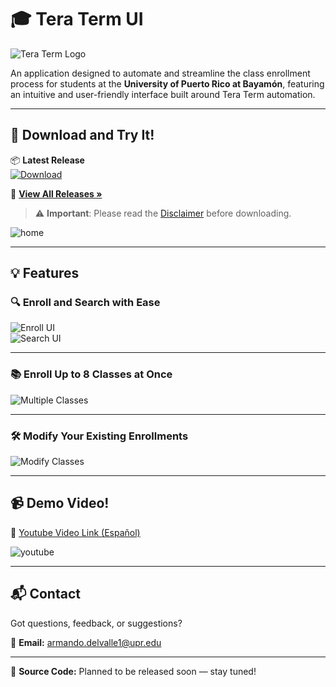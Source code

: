 # 🎓 Tera Term UI

![Tera Term Logo](https://github.com/Hanuwa/TeraTermUI/assets/109267068/75fa1c89-80e7-40a8-b393-0a0931f3a111)

An application designed to automate and streamline the class enrollment process for students at the **University of Puerto Rico at Bayamón**, featuring an intuitive and user-friendly interface built around Tera Term automation.

---

## 🚀 Download and Try It!

📦 **Latest Release**  
[![Download](https://github.com/user-attachments/assets/564ae698-d0db-475a-be6b-dd179b2c2767)](https://github.com/Hanuwa/TeraTermUI/releases/latest)

📎 [**View All Releases »**](https://github.com/Hanuwa/TeraTermUI/releases)

> ⚠️ **Important**: Please read the [Disclaimer](DISCLAIMER.md) before downloading.

![home](https://github.com/user-attachments/assets/2f7c71cb-ac14-4490-9a9b-fd2d518e5566)

---

## 💡 Features

### 🔍 Enroll and Search with Ease

![Enroll UI](https://github.com/user-attachments/assets/f603688f-9390-4895-844b-83930c46465d)  
![Search UI](https://github.com/user-attachments/assets/3d6b13b5-ecae-4e6a-b6c6-8f4191d0e8f9)

---

### 📚 Enroll Up to 8 Classes at Once

![Multiple Classes](https://github.com/user-attachments/assets/48512a40-430b-48e8-8203-e0bfb507463b)

---

### 🛠️ Modify Your Existing Enrollments

![Modify Classes](https://github.com/user-attachments/assets/000d2775-537e-4083-9595-bf54336f5bf1)

---

## 📹 Demo Video!
🎥 [Youtube Video Link (Español)](https://youtu.be/gp6RKnN5tEA)

![youtube](https://github.com/user-attachments/assets/7410bccb-8627-4222-b0dd-f1fbb1934dac)

---

## 📬 Contact

Got questions, feedback, or suggestions?

📧 **Email:** armando.delvalle1@upr.edu

---

📌 **Source Code:** Planned to be released soon — stay tuned!
